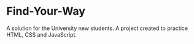# Find-Your-Way
 A solution for the University new students. A project created to practice HTML, CSS and JavaScript. 
